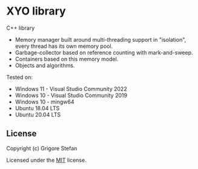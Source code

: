 # XYO library

C++ library
- Memory manager built around multi-threading support in "isolation", every thread has its own
memory pool.
- Garbage-collector based on reference counting with mark-and-sweep.
- Containers based on this memory model.
- Objects and algorithms.

Tested on:
- Windows 11 - Visual Studio Community 2022
- Windows 10 - Visual Studio Community 2019
- Windows 10 - mingw64
- Ubuntu 18.04 LTS
- Ubuntu 20.04 LTS

## License

Copyright (c) Grigore Stefan

Licensed under the [MIT](LICENSE) license.
